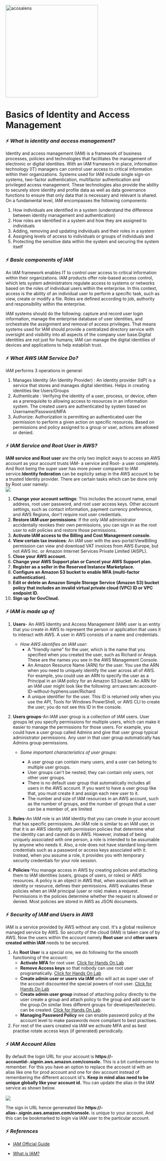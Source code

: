 [<img alt="acosalens" width="300px" src="https://github.com/jindalvishal09/AWS/blob/main/Resources/other/Acosa_logo.png" />](https://acosalens.com)

# Basics of Identity and Access Management

### ⚡ _What is identity and access management?_
Identity and access management (IAM) is a framework of business processes, policies and technologies that facilitates the management of electronic or digital identities. With an IAM framework in place, information technology (IT) managers can control user access to critical information within their organizations. Systems used for IAM include single sign-on systems, two-factor authentication, multifactor authentication and privileged access management. These technologies also provide the ability to securely store identity and profile data as well as data governance functions to ensure that only data that is necessary and relevant is shared.
On a fundamental level, IAM encompasses the following components:

1. How individuals are identified in a system (understand the difference between identity management and authentication)
2. How roles are identified in a system and how they are assigned to individuals
3. Adding, removing and updating individuals and their roles in a system
4. Assigning levels of access to individuals or groups of individuals and
5. Protecting the sensitive data within the system and securing the system itself

### ⚡ _Basic components of IAM_

An IAM framework enables IT to control user access to critical information within their organizations. IAM products offer role-based access control, which lets system administrators regulate access to systems or networks based on the roles of individual users within the enterprise.
In this context, access is the ability of an individual user to perform a specific task, such as view, create or modify a file. Roles are defined according to job, authority and responsibility within the enterprise.

IAM systems should do the following: capture and record user login information, manage the enterprise database of user identities, and orchestrate the assignment and removal of access privileges.
That means systems used for IAM should provide a centralized directory service with oversight and visibility into all aspects of the company user base.Digital identities are not just for humans; IAM can manage the digital identities of devices and applications to help establish trust.

### ⚡ _What AWS IAM Service Do?_

IAM performs 3 operations in general:
1. Manages Identity (An Identity Provider) : An identity provider (IdP) is a service that stores and manages digital identities. Helps in creating identities like Users/Groups
2. Authenticate : Verifying the identity of a user, process, or device, often as a prerequisite to allowing access to resources in an information system. The created users are authenticated by system based on Username/Password/MFA
3. Authorize: Authorization is permitting an authenticated user the permission to perform a given action on specific resources. Based on permissions and policy assigned to a group or user, actions are allowed or denied.

### ⚡ _IAM Service and Root User in AWS?_

**IAM service and Root user** are the only two implicit ways to access an AWS account as your account trusts IAM- a service and Root- a user completely. And Root being the super user has more power compared to IAM service.**Identity federation** can be explicity setup in the AWS account to be a trusted Identity provider. There are certain tasks which can be done only by Root user namely:</br><img src="/Resources/IAM_basic/basic_1.png"/>
1. **Change your account settings**: This includes the account name, email address, root user password, and root user access keys. Other account settings, such as contact information, payment currency preference, and AWS Regions, don't require root user credentials.
2. **Restore IAM user permissions**: If the only IAM administrator accidentally revokes their own permissions, you can sign in as the root user to edit policies and restore those permissions.
3. **Activate IAM access to the Billing and Cost Management console.**
4. **View certain tax invoices**: An IAM user with the aws-portal:ViewBilling permission can view and download VAT invoices from AWS Europe, but not AWS Inc. or Amazon Internet Services Private Limited (AISPL).
5. **Close your AWS account.**
6. **Change your AWS Support plan or Cancel your AWS Support plan.**
7. **Register as a seller in the Reserved Instance Marketplace.**
8. **Configure an Amazon S3 bucket to enable MFA (multi-factor authentication).**
9. **Edit or delete an Amazon Simple Storage Service (Amazon S3) bucket policy that includes an invalid virtual private cloud (VPC) ID or VPC endpoint ID.**
10. **Sign up for GovCloud.**

### ⚡ _IAM is made up of_

1. **Users**- An AWS Identity and Access Management (IAM) user is an entity that you create in AWS to represent the person or application that uses it to interact with AWS. A user in AWS consists of a name and credentials.
   * _How AWS identifies an IAM user:_
	   - A "friendly name" for the user, which is the name that you specified when you created the user, such as Richard or Anaya. These are the names you see in the AWS Management Console.
	   - An Amazon Resource Name (ARN) for the user. You use the ARN when you need to uniquely identify the user across all of AWS. For example, you could use an ARN to specify the user as a Principal in an IAM policy for an Amazon S3 bucket. An ARN for an IAM user might look like the following: arn:aws:iam::account-ID-without-hyphens:user/Richard
	   - A unique identifier for the user. This ID is returned only when you use the API, Tools for Windows PowerShell, or AWS CLI to create the user; you do not see this ID in the console.
	   
2. **Users groups**-An IAM user group is a collection of IAM users. User groups let you specify permissions for multiple users, which can make it easier to manage the permissions for those users. For example, you could have a user group called Admins and give that user group typical administrator permissions. Any user in that user group automatically has Admins group permissions.

	* _Some important characteristics of user groups:_

		- A user group can contain many users, and a user can belong to multiple user groups.
		- User groups can't be nested; they can contain only users, not other user groups.
		- There is no default user group that automatically includes all users in the AWS account. If you want to have a user group like that, you must create it and assign each new user to it.
		- The number and size of IAM resources in an AWS account, such as the number of groups, and the number of groups that a user can be a member of, are limited

3. **Roles**-An IAM role is an IAM identity that you can create in your account that has specific permissions. An IAM role is similar to an IAM user, in that it is an AWS identity with permission policies that determine what the identity can and cannot do in AWS. However, instead of being uniquely associated with one person, a role is intended to be assumable by anyone who needs it. Also, a role does not have standard long-term credentials such as a password or access keys associated with it. Instead, when you assume a role, it provides you with temporary security credentials for your role session.

4. **Policies**-You manage access in AWS by creating policies and attaching them to IAM identities (users, groups of users, or roles) or AWS resources. A policy is an object in AWS that, when associated with an identity or resource, defines their permissions. AWS evaluates these policies when an IAM principal (user or role) makes a request. Permissions in the policies determine whether the request is allowed or denied. Most policies are stored in AWS as JSON documents.

### ⚡ _Security of IAM and Users in AWS_

IAM is a service provided by AWS without any cost. It's a global resilience managed service by AWS. So security of the cloud (IAM) is taken care of by AWS. Now the users within the account namely **Root user** and **other users created within IAM** needs to be secured.
1. As **Root User** is a special one, we do following for the smooth functioning of the account:
    * **Activate MFA** for root user. [Click for Hands On Lab](01_Securing_Root_User_MFA.md)
    * **Remove Access keys** so that nobody can use root user programatically. [Click for Hands On Lab](02_Securing_Root_User_Remove_Access_Keys.md)
    * **Create admin user or users via IAM** who will act as super user of the account discounted the special powers of root user. [Click for Hands On Lab](03_Creating_adminuser_with_policy.md)
    * **Create admin user group** instead of attaching policy directly to the user create a group and attach policy to the group and add user to the group.On similar lines different groups for developer/tester/etc. can be created. [Click for Hands On Lab](04_Creating_admin_group.md). 
    * **Managing Password Policy** we can enable password policy at the account level to make passwords more compliant to best practises.
2. For rest of the users created via IAM we activate MFA and as best practise rotate access keys (if generated) periodically.

### ⚡ _IAM Account Alias_

By default the login URL for your account is **https://-accountid-.signin.aws.amazon.com/console.** This is a bit cumbersome to remember. For this you have an option to replace the account id with an alias like one for prod account and one for dev account instead of remembering the different account id's. **Keep in mind alias need to be unique globally like your account id.** You can update the alias in the IAM service as shown below.</br></br><img src="/Resources/IAM_basic/account_allias.png"/>

The sign in URL hence genereated like **https://-alias-.signin.aws.amazon.com/console.** is unique to your account. And this can be bookmarked to login via IAM user to the particular account.

### ⚡ _References_

* [IAM Official Guide](https://docs.aws.amazon.com/IAM/latest/UserGuide/introduction.html)

* [What is IAM?](https://www.techtarget.com/searchsecurity/definition/identity-access-management-IAM-system)
